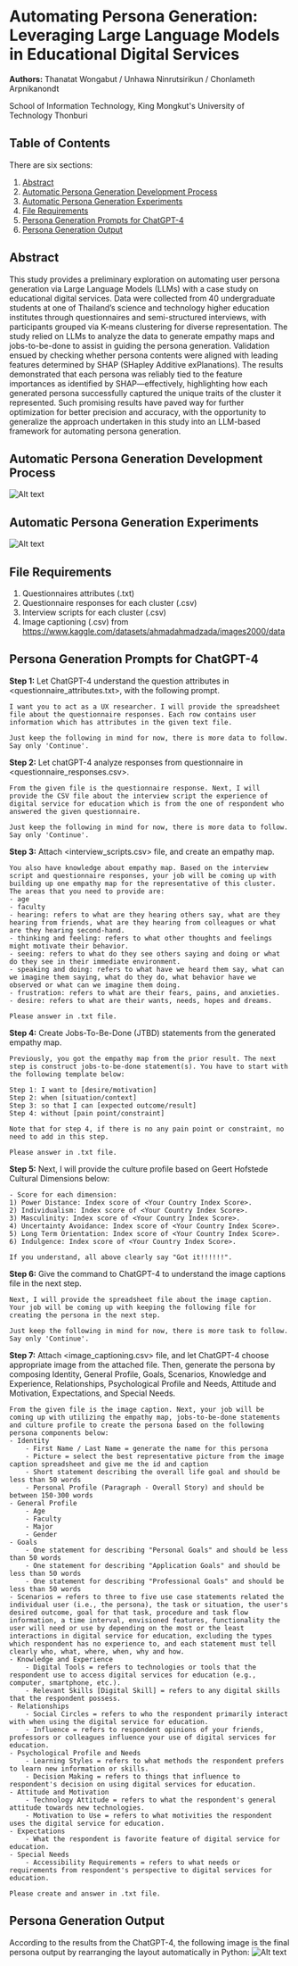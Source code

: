 # Automating Persona Generation: Leveraging Large Language Models in Educational Digital Services
**Authors:**  Thanatat Wongabut / Unhawa Ninrutsirikun / Chonlameth Arpnikanondt

School of Information Technology, King Mongkut's University of Technology Thonburi

## Table of Contents
There are six sections:
1. [Abstract](https://github.com/thanatat-wong/apg-with-llms/blob/main/README.md#abstract)
2. [Automatic Persona Generation Development Process](https://github.com/thanatat-wong/apg-with-llms/blob/main/README.md#file-requirements)
3. [Automatic Persona Generation Experiments](https://github.com/thanatat-wong/apg-with-llms/blob/main/README.md#file-requirements)
4. [File Requirements](https://github.com/thanatat-wong/apg-with-llms/blob/main/README.md#file-requirements)
5. [Persona Generation Prompts for ChatGPT-4](https://github.com/thanatat-wong/apg-with-llms/blob/main/README.md#file-requirements)
6. [Persona Generation Output](https://github.com/thanatat-wong/apg-with-llms/blob/main/README.md#file-requirements)

## Abstract
This study provides a preliminary exploration on automating user persona generation via Large Language Models (LLMs) with a case study on educational digital services. Data were collected from 40 undergraduate students at one of Thailand’s science and technology higher education institutes through questionnaires and semi-structured interviews, with participants grouped via K-means clustering for diverse representation. The study relied on LLMs to analyze the data to generate empathy maps and jobs-to-be-done to assist in guiding the persona generation. Validation ensued by checking whether persona contents were aligned with leading features determined by SHAP (SHapley Additive exPlanations). The results demonstrated that each persona was reliably tied to the feature importances as identified by SHAP—effectively, highlighting how each generated persona successfully captured the unique traits of the cluster it represented. Such promising results have paved way for further optimization for better precision and accuracy, with the opportunity to generalize the approach undertaken in this study into an LLM-based framework for automating persona generation.

## Automatic Persona Generation Development Process

![Alt text](https://github.com/thanatat-wong/apg-with-llms/blob/main/apg-development-process.jpg?raw=true)

## Automatic Persona Generation Experiments

![Alt text](https://github.com/thanatat-wong/apg-with-llms/blob/main/apg-experiment.png?raw=true)

## File Requirements
1. Questionnaires attributes (.txt)
2. Questionnaire responses for each cluster (.csv)
3. Interview scripts for each cluster (.csv)
4. Image captioning (.csv) from https://www.kaggle.com/datasets/ahmadahmadzada/images2000/data

## Persona Generation Prompts for ChatGPT-4

**Step 1:** Let ChatGPT-4 understand the question attributes in <questionnaire_attributes.txt>, with the following prompt. 

```
I want you to act as a UX researcher. I will provide the spreadsheet file about the questionnaire responses. Each row contains user information which has attributes in the given text file.

Just keep the following in mind for now, there is more data to follow. Say only 'Continue'.
```

**Step 2:** Let chatGPT-4 analyze responses from questionnaire in <questionnaire_responses.csv>.
```
From the given file is the questionnaire response. Next, I will provide the CSV file about the interview script the experience of digital service for education which is from the one of respondent who answered the given questionnaire. 

Just keep the following in mind for now, there is more data to follow. Say only 'Continue'.
```

**Step 3:** Attach <interview_scripts.csv> file, and create an empathy map.
```
You also have knowledge about empathy map. Based on the interview script and questionnaire responses, your job will be coming up with building up one empathy map for the representative of this cluster. The areas that you need to provide are:
- age 
- faculty 
- hearing: refers to what are they hearing others say, what are they hearing from friends, what are they hearing from colleagues or what are they hearing second-hand. 
- thinking and feeling: refers to what other thoughts and feelings might motivate their behavior. 
- seeing: refers to what do they see others saying and doing or what do they see in their immediate environment. 
- speaking and doing: refers to what have we heard them say, what can we imagine them saying, what do they do, what behavior have we observed or what can we imagine them doing. 
- frustration: refers to what are their fears, pains, and anxieties.
- desire: refers to what are their wants, needs, hopes and dreams.

Please answer in .txt file.
```

**Step 4:** Create Jobs-To-Be-Done (JTBD) statements from the generated empathy map.
```
Previously, you got the empathy map from the prior result. The next step is construct jobs-to-be-done statement(s). You have to start with the following template below:

Step 1: I want to [desire/motivation]
Step 2: when [situation/context]
Step 3: so that I can [expected outcome/result]
Step 4: without [pain point/constraint]

Note that for step 4, if there is no any pain point or constraint, no need to add in this step.

Please answer in .txt file.
```

**Step 5:** Next, I will provide the culture profile based on Geert Hofstede Cultural Dimensions below:
```
- Score for each dimension:
1) Power Distance: Index score of <Your Country Index Score>.
2) Individualism: Index score of <Your Country Index Score>.
3) Masculinity: Index score of <Your Country Index Score>.
4) Uncertainty Avoidance: Index score of <Your Country Index Score>.
5) Long Term Orientation: Index score of <Your Country Index Score>.
6) Indulgence: Index score of <Your Country Index Score>.

If you understand, all above clearly say "Got it!!!!!!".
```

**Step 6:** Give the command to ChatGPT-4 to understand the image captions file in the next step.
```
Next, I will provide the spreadsheet file about the image caption. Your job will be coming up with keeping the following file for creating the persona in the next step.

Just keep the following in mind for now, there is more task to follow. Say only 'Continue'.
```

**Step 7:** Attach <image_captioning.csv> file, and let ChatGPT-4 choose appropriate image from the attached file. Then, generate the persona by composing Identity, General Profile, Goals, Scenarios, Knowledge and Experience, Relationships, Psychological Profile and Needs, Attitude and Motivation, Expectations, and Special Needs.
```
From the given file is the image caption. Next, your job will be coming up with utilizing the empathy map, jobs-to-be-done statements and culture profile to create the persona based on the following persona components below:
- Identity
	- First Name / Last Name = generate the name for this persona
	- Picture = select the best representative picture from the image caption spreadsheet and give me the id and caption
	- Short statement describing the overall life goal and should be less than 50 words
	- Personal Profile (Paragraph - Overall Story) and should be between 150-300 words
- General Profile
	- Age
	- Faculty
	- Major
	- Gender
- Goals
	- One statement for describing "Personal Goals" and should be less than 50 words
	- One statement for describing "Application Goals" and should be less than 50 words
	- One statement for describing "Professional Goals" and should be less than 50 words
- Scenarios = refers to three to five use case statements related the individual user (i.e., the persona), the task or situation, the user's desired outcome, goal for that task, procedure and task flow information, a time interval, envisioned features, functionality the user will need or use by depending on the most or the least interactions in digital service for education, excluding the types which respondent has no experience to, and each statement must tell clearly who, what, where, when, why and how.
- Knowledge and Experience
	- Digital Tools = refers to technologies or tools that the respondent use to access digital services for education (e.g., computer, smartphone, etc.).
	- Relevant Skills [Digital Skill] = refers to any digital skills that the respondent possess.
- Relationships
	- Social Circles = refers to who the respondent primarily interact with when using the digital service for education.
	- Influence = refers to respondent opinions of your friends, professors or colleagues influence your use of digital services for education.
- Psychological Profile and Needs
	- Learning Styles = refers to what methods the respondent prefers to learn new information or skills.
	- Decision Making = refers to things that influence to respondent's decision on using digital services for education. 
- Attitude and Motivation
	- Technology Attitude = refers to what the respondent's general attitude towards new technologies. 
	- Motivation to Use = refers to what motivities the respondent uses the digital service for education.
- Expectations
	- What the respondent is favorite feature of digital service for education.
- Special Needs
	- Accessibility Requirements = refers to what needs or requirements from respondent's perspective to digital services for education.

Please create and answer in .txt file.
```
## Persona Generation Output
According to the results from the ChatGPT-4, the following image is the final persona output by rearranging the layout automatically in Python:
![Alt text](https://github.com/thanatat-wong/apg-with-llms/blob/main/generated-persona.png?raw=true)
